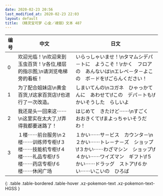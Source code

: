 ```yaml
---
date: 2020-02-23 20:56
last_modified_at: 2020-02-23 22:03
layout: default
title: 《精灵宝可梦 心金／魂银》文本 487
---
```

| 编号 | 中文 | 日文 |
| ---- | ---- | ---- |
| 0 | 欢迎光临！\n欢迎来到玉虫百货！\r各位,楼层的指示图,\n请浏览电梯旁的看板！ | いらっしゃいませ！\nタマムシデパ－トに　ようこそ！\rかく　フロアの　あんないは\nエレベ－タ－よこの　ボ－ドを\fごらんください！ |
| 1 | 为了配合姐妹店\n黄金百货,\f这家百货店\f也进行了一次改造。 | しまいてんの\nコガネ　ひゃっかてんに　あわせて\fこの　デパ－トも\fかいそうした　らしいよ |
| 2 | 我还是头一回来这⋯⋯\n这里实在太大了,\f弄得我都要迷路了！ | はじめて　きたけど⋯⋯\nすごく　おおきくて\fまよっちゃいそうだわ！ |
| 3 | １楼⋯⋯前台服务\n２楼⋯⋯训练师专柜\f３楼⋯⋯技能机专柜\f４楼⋯⋯礼品专柜\f５楼⋯⋯药店专柜\f６楼⋯⋯休闲广场 | １かい⋯⋯サ－ビス　カウンタ－\n２かい⋯⋯トレ－ナ－ズ　ショップ\f３かい⋯⋯わざマシン　ショップ\f４かい⋯⋯ワイズマン　ギフト\f５かい⋯⋯ドラッグ　ストア\f６かい⋯⋯いこいの　ひろば |
{: .table .table-bordered .table-hover .xz-pokemon-text .xz-pokemon-text-HGSS }